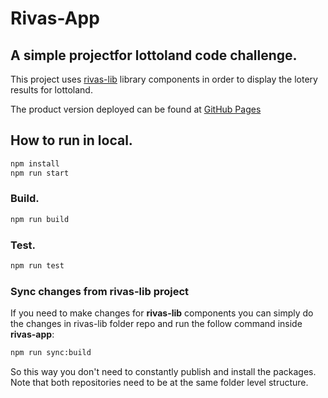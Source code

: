 # Rivas-App

## A simple projectfor lottoland code challenge.

This project uses [rivas-lib](https://github.com/Tonetete/rivas-lib) library components in order to display the lotery results for lottoland.

The product version deployed can be found at [GitHub Pages](https://tonetete.github.io/rivas-app/)

## How to run in local.

```sh
npm install
npm run start
```

### Build.

```sh
npm run build
```

### Test.

```sh
npm run test
```

### Sync changes from rivas-lib project

If you need to make changes for **rivas-lib** components you can simply do the changes in rivas-lib folder repo and run the follow command inside **rivas-app**:

```sh
npm run sync:build
```

So this way you don't need to constantly publish and install the packages. Note that both repositories need to be at the same folder level structure.
